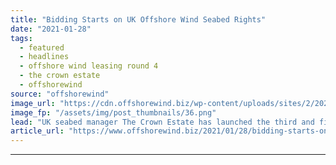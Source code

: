 ```yaml
---
title: "Bidding Starts on UK Offshore Wind Seabed Rights"
date: "2021-01-28"
tags: 
  - featured
  - headlines
  - offshore wind leasing round 4
  - the crown estate
  - offshorewind
source: "offshorewind"
image_url: "https://cdn.offshorewind.biz/wp-content/uploads/sites/2/2021/01/28154010/UK-Offshore-Wind-Leasing-Round-4-Tender-Enters-Final-Stage.png"
image_fp: "/assets/img/post_thumbnails/36.png"
lead: "UK seabed manager The Crown Estate has launched the third and final stage in"
article_url: "https://www.offshorewind.biz/2021/01/28/bidding-starts-on-uk-offshore-wind-seabed-rights/"
---
```


---
